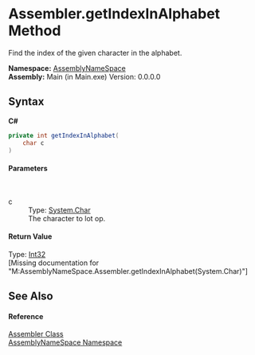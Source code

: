 # Assembler.getIndexInAlphabet Method 
 

Find the index of the given character in the alphabet.

**Namespace:**&nbsp;<a href="6bcc80ef-5cfd-db5f-1eb2-7297d1c16397">AssemblyNameSpace</a><br />**Assembly:**&nbsp;Main (in Main.exe) Version: 0.0.0.0

## Syntax

**C#**<br />
``` C#
private int getIndexInAlphabet(
	char c
)
```


#### Parameters
&nbsp;<dl><dt>c</dt><dd>Type: <a href="http://msdn2.microsoft.com/en-us/library/k493b04s" target="_blank">System.Char</a><br />The character to lot op.</dd></dl>

#### Return Value
Type: <a href="http://msdn2.microsoft.com/en-us/library/td2s409d" target="_blank">Int32</a><br />\[Missing <returns> documentation for "M:AssemblyNameSpace.Assembler.getIndexInAlphabet(System.Char)"\]

## See Also


#### Reference
<a href="ff4e346f-08ba-ff2f-52cf-831920161b16">Assembler Class</a><br /><a href="6bcc80ef-5cfd-db5f-1eb2-7297d1c16397">AssemblyNameSpace Namespace</a><br />